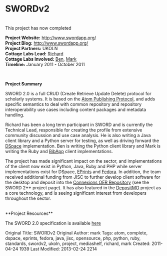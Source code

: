 # SWORDv2
<br>

<div class="row-fluid">
<div class="span8">
<div class="alert">This project has now completed</div>

<strong>Project Website:</strong> <a href="http://www.swordapp.org/">http://www.swordapp.org/</a><br/>
<strong>Project Blog:</strong> <a href="http://www.swordapp.org/">http://www.swordapp.org/</a><br/>
<strong>Project Partners:</strong> UKOLN<br/>
<strong>Cottage Labs Lead:</strong> <a href="/author/richard">Richard</a><br/>
<strong>Cottage Labs Involved:</strong> <a href="/author/ben">Ben</a>, <a href="/author/mark">Mark</a><br/>
<strong>Timeline:</strong> January 2011 - October 2011<br/>
</div>

<div class="span4">
<img src="http://cottagelabs.com/media/swordlogo.jpg" alt="" title="swordlogo" class="pull-right img thumbnail span6" />
</div>
</div>
<br>

**Project Summary**

SWORD 2.0 is a full CRUD (Create Retrieve Update Delete) protocol for scholarly systems.  It is based on the <a href="http://bitworking.org/projects/atom/rfc5023.html">Atom Publishing Protocol</a>, and adds specific semantics to deal with common repository and repository interoperability use cases including content packages and metadata handling.

Richard has been a long term participant in SWORD and is currently the Technical Lead, responsible for creating the profile from extensive community discussion and use case analysis.  He is also writing a Java client library and a Python server for testing, as well as driving forward the <a href="http://www.dspace.org">DSpace</a> implementation.  Ben is writing the Python client library and Mark is writing the Ruby and <a href="http://bibapp.org/">BibApp</a> client implementations.

The project has made significant impact on the sector, and implementations of the client now exist in Python, Java, Ruby and PHP while server implementations exist for DSpace, <a href="http://www.eprints.org">EPrints</a> and <a href="http://fedora-commons.org/">Fedora</a>.  In addition, the team received additional funding from JISC to further develop client software for the desktop and deposit into the <a href="http://cnx.org/">Connexions OER Repository</a> (see the SWORD 2++ project page).  It has also featured in the <a href="http://cottagelabs.com/projects/depositmo" title="DepositMO">DepositMO</a> project as a core technology, and is seeing significant interest from developers throughout the sector.

<br>
**Project Resources**

The SWORD 2.0 specification is available <a href="http://swordapp.org/sword-v2/sword-v2-specifications/">here</a>



Original Title: SWORDv2
Original Author: mark
Tags: atom, complete, dspace, eprints, fedora, java, jisc, opensource, php, python, ruby, standards, swordv2, ukoln, project, mediashelf, richard, mark
Created: 2011-04-24 1939
Last Modified: 2013-02-24 2214
